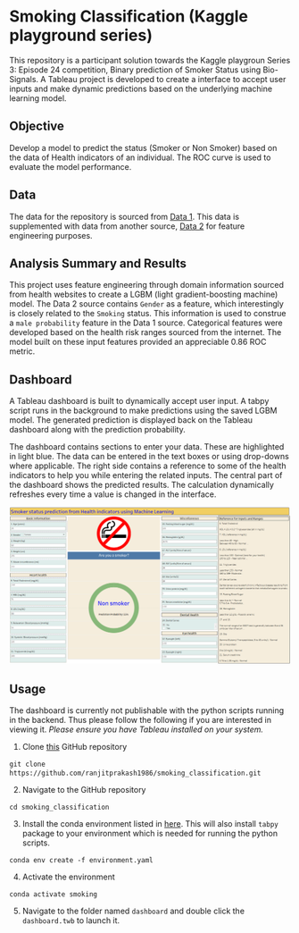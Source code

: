 # Smoking Classification (Kaggle playground series)

This repository is a participant solution towards the Kaggle playgroun Series 3: Episode 24 competition, Binary prediction of Smoker Status using Bio-Signals. A Tableau project is developed to create a interface to accept user inputs and make dynamic predictions based on the underlying machine learning model.

## Objective

Develop a model to predict the status (Smoker or Non Smoker) based on the data of Health indicators of an individual. The ROC curve is used to evaluate the model performance.

## Data

The data for the repository is sourced from [Data 1](https://www.kaggle.com/competitions/playground-series-s3e24/data). This data is supplemented with data from another source, [Data 2](https://www.kaggle.com/datasets/gauravduttakiit/smoker-status-prediction-using-biosignals) for feature engineering purposes. 

## Analysis Summary and Results

This project uses feature engineering through domain information sourced from health websites to create a LGBM (light gradient-boosting machine) model. The Data 2 source contains `Gender` as a feature, which interestingly is closely related to the `Smoking` status. This information is used to construe a `male probability` feature in the Data 1 source. Categorical features were developed based on the health risk ranges sourced from the internet. The model built on these input features provided an appreciable 0.86 ROC metric.  

## Dashboard

A Tableau dashboard is built to dynamically accept user input. A tabpy script runs in the background to make predictions using the saved LGBM model. The generated prediction is displayed back on the Tableau dashboard along with the prediction probability. 

The dashboard contains sections to enter your data. These are highlighted in light blue. The data can be entered in the text boxes or using drop-downs where applicable. The right side contains a reference to some of the health indicators to help you while entering the related inputs. The central part of the dashboard shows the predicted results. The calculation dynamically refreshes every time a value is changed in the interface.

![Layout](dashboard/dashboard_sample_output.png)


## Usage

The dashboard is currently not publishable with the python scripts running in the backend. Thus please follow the following if you are interested in viewing it. *Please ensure you have Tableau installed on your system.*


1. Clone [this](https://github.com/UBC-MDS/dropout-predictions.git) GitHub repository

```
git clone https://github.com/ranjitprakash1986/smoking_classification.git
```

2. Navigate to the GitHub repository

```
cd smoking_classification
```

3. Install the conda environment listed in [here](https://github.com/ranjitprakash1986/smoking_classification/blob/main/environment.yaml). This will also install `tabpy` package to your environment which is needed for running the python scripts. 

```
conda env create -f environment.yaml
```

4. Activate the environment 

```
conda activate smoking
```

5. Navigate to the folder named `dashboard` and double click the `dashboard.twb` to launch it.

```python

```
